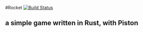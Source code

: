 #Rocket
[![Build Status](https://travis-ci.org/zakkor/rocket.svg?branch=master)](https://travis-ci.org/zakkor/rocket)
## a simple game written in Rust, with Piston   
